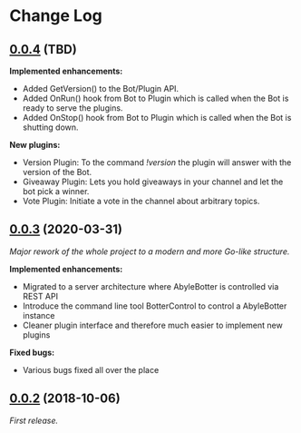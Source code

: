 # Change Log

## [0.0.4](https://git.abyle.org/hps/abylebotter/-/tree/0.0.4) (TBD)

**Implemented enhancements:**

- Added GetVersion() to the Bot/Plugin API.
- Added OnRun() hook from Bot to Plugin which is called when the Bot is ready to serve the plugins.
- Added OnStop() hook from Bot to Plugin which is called when the Bot is shutting down.

**New plugins:**

- Version Plugin: To the command *!version* the plugin will answer with the version of the Bot.
- Giveaway Plugin: Lets you hold giveaways in your channel and let the bot pick a winner.
- Vote Plugin: Initiate a vote in the channel about arbitrary topics.

## [0.0.3](https://git.abyle.org/hps/abylebotter/-/tree/0.0.3) (2020-03-31)

*Major rework of the whole project to a modern and more Go-like structure.*

**Implemented enhancements:**

- Migrated to a server architecture where AbyleBotter is controlled via REST API
- Introduce the command line tool BotterControl to control a AbyleBotter instance
- Cleaner plugin interface and therefore much easier to implement new plugins

**Fixed bugs:**

- Various bugs fixed all over the place

## [0.0.2](https://git.abyle.org/hps/abylebotter/-/tree/0.0.2) (2018-10-06)

*First release.*

